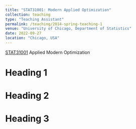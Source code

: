 ```yaml
---
title: "STAT31001: Modern Applied Optimization"
collection: teaching
type: "Teaching Assistant"
permalink: /teaching/2014-spring-teaching-1
venue: "University of Chicago, Department of Statistics"
date: 2022-09-27
location: "Chicago, USA"
---
```


[STAT31001](http://www.stat.uchicago.edu/~lekheng/courses/348/) Applied Modern Optimization

Heading 1
======

Heading 2
======

Heading 3
======

